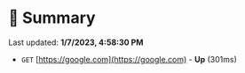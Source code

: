 # 📖 Summary
Last updated: **1/7/2023, 4:58:30 PM**

- `GET` [https://google.com](https://google.com) - **Up** (301ms)
